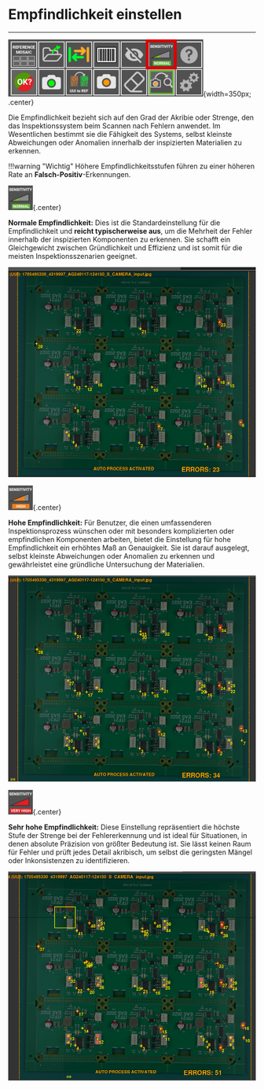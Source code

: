 # **Empfindlichkeit einstellen**
___
![Empfindlichkeits-Schaltfläche](../assets/v7/ui-button6.png){width=350px; .center}

Die Empfindlichkeit bezieht sich auf den Grad der Akribie oder Strenge, den das Inspektionssystem beim Scannen nach Fehlern anwendet. Im Wesentlichen bestimmt sie die Fähigkeit des Systems, selbst kleinste Abweichungen oder Anomalien innerhalb der inspizierten Materialien zu erkennen.

!!!warning "Wichtig"
    Höhere Empfindlichkeitsstufen führen zu einer höheren Rate an **Falsch-Positiv**-Erkennungen.

![Schaltfläche normale Empfindlichkeit](../assets/nomal-sensitivity-button.png){.center}

**Normale Empfindlichkeit:** Dies ist die Standardeinstellung für die Empfindlichkeit und **reicht typischerweise aus**, um die Mehrheit der Fehler innerhalb der inspizierten Komponenten zu erkennen. Sie schafft ein Gleichgewicht zwischen Gründlichkeit und Effizienz und ist somit für die meisten Inspektionsszenarien geeignet.

![Leiterplatte mit Fehlern bei normaler Empfindlichkeit](../assets/normal-sensitivity.png)

![Schaltfläche hohe Empfindlichkeit](../assets/high-sensitivity-button.png){.center}

**Hohe Empfindlichkeit:** Für Benutzer, die einen umfassenderen Inspektionsprozess wünschen oder mit besonders komplizierten oder empfindlichen Komponenten arbeiten, bietet die Einstellung für hohe Empfindlichkeit ein erhöhtes Maß an Genauigkeit. Sie ist darauf ausgelegt, selbst kleinste Abweichungen oder Anomalien zu erkennen und gewährleistet eine gründliche Untersuchung der Materialien.



![Leiterplatte mit Fehlern bei hoher Empfindlichkeit](../assets/high-sensitivity.png)

![Schaltfläche sehr hohe Empfindlichkeit](../assets/Very-high-sensitivity-button.png){.center}

**Sehr hohe Empfindlichkeit:** Diese Einstellung repräsentiert die höchste Stufe der Strenge bei der Fehlererkennung und ist ideal für Situationen, in denen absolute Präzision von größter Bedeutung ist. Sie lässt keinen Raum für Fehler und prüft jedes Detail akribisch, um selbst die geringsten Mängel oder Inkonsistenzen zu identifizieren.



![Leiterplatte mit Fehlern bei sehr hoher Empfindlichkeit](../assets/very-high-sensitivity.png)